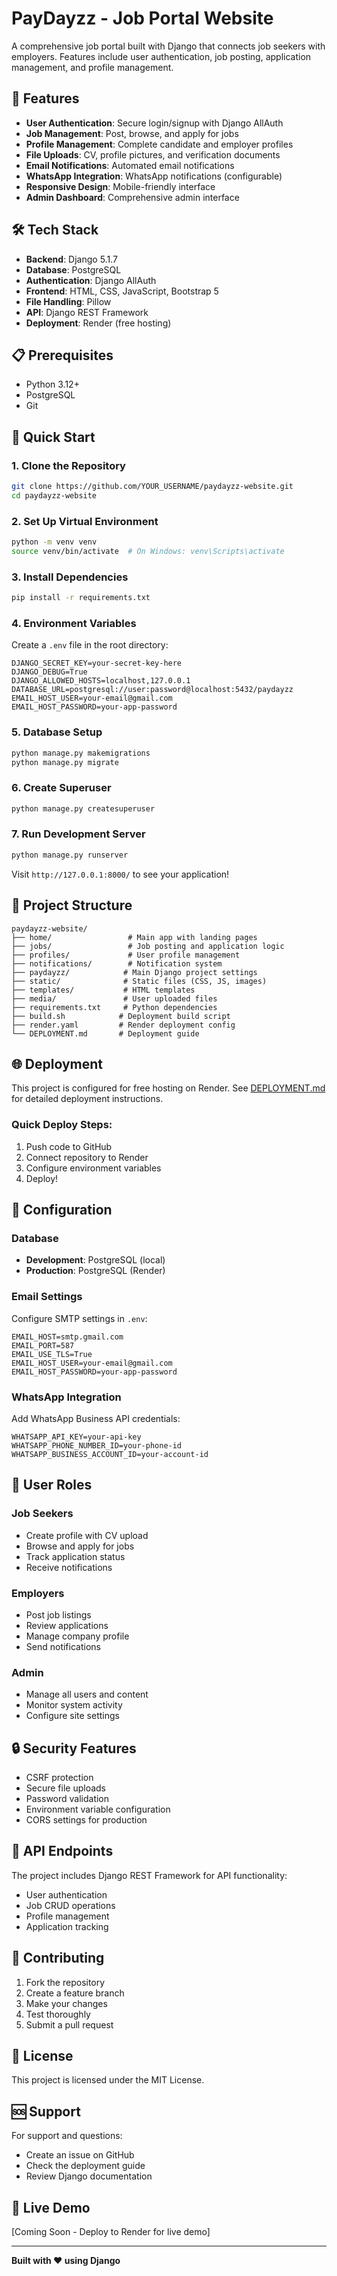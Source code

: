 # PayDayzz - Job Portal Website

A comprehensive job portal built with Django that connects job seekers with employers. Features include user authentication, job posting, application management, and profile management.

## 🚀 Features

- **User Authentication**: Secure login/signup with Django AllAuth
- **Job Management**: Post, browse, and apply for jobs
- **Profile Management**: Complete candidate and employer profiles
- **File Uploads**: CV, profile pictures, and verification documents
- **Email Notifications**: Automated email notifications
- **WhatsApp Integration**: WhatsApp notifications (configurable)
- **Responsive Design**: Mobile-friendly interface
- **Admin Dashboard**: Comprehensive admin interface

## 🛠️ Tech Stack

- **Backend**: Django 5.1.7
- **Database**: PostgreSQL
- **Authentication**: Django AllAuth
- **Frontend**: HTML, CSS, JavaScript, Bootstrap 5
- **File Handling**: Pillow
- **API**: Django REST Framework
- **Deployment**: Render (free hosting)

## 📋 Prerequisites

- Python 3.12+
- PostgreSQL
- Git

## 🚀 Quick Start

### 1. Clone the Repository
```bash
git clone https://github.com/YOUR_USERNAME/paydayzz-website.git
cd paydayzz-website
```

### 2. Set Up Virtual Environment
```bash
python -m venv venv
source venv/bin/activate  # On Windows: venv\Scripts\activate
```

### 3. Install Dependencies
```bash
pip install -r requirements.txt
```

### 4. Environment Variables
Create a `.env` file in the root directory:
```env
DJANGO_SECRET_KEY=your-secret-key-here
DJANGO_DEBUG=True
DJANGO_ALLOWED_HOSTS=localhost,127.0.0.1
DATABASE_URL=postgresql://user:password@localhost:5432/paydayzz
EMAIL_HOST_USER=your-email@gmail.com
EMAIL_HOST_PASSWORD=your-app-password
```

### 5. Database Setup
```bash
python manage.py makemigrations
python manage.py migrate
```

### 6. Create Superuser
```bash
python manage.py createsuperuser
```

### 7. Run Development Server
```bash
python manage.py runserver
```

Visit `http://127.0.0.1:8000/` to see your application!

## 📁 Project Structure

```
paydayzz-website/
├── home/                 # Main app with landing pages
├── jobs/                 # Job posting and application logic
├── profiles/             # User profile management
├── notifications/        # Notification system
├── paydayzz/            # Main Django project settings
├── static/              # Static files (CSS, JS, images)
├── templates/           # HTML templates
├── media/               # User uploaded files
├── requirements.txt     # Python dependencies
├── build.sh            # Deployment build script
├── render.yaml         # Render deployment config
└── DEPLOYMENT.md       # Deployment guide
```

## 🌐 Deployment

This project is configured for free hosting on Render. See [DEPLOYMENT.md](DEPLOYMENT.md) for detailed deployment instructions.

### Quick Deploy Steps:
1. Push code to GitHub
2. Connect repository to Render
3. Configure environment variables
4. Deploy!

## 🔧 Configuration

### Database
- **Development**: PostgreSQL (local)
- **Production**: PostgreSQL (Render)

### Email Settings
Configure SMTP settings in `.env`:
```env
EMAIL_HOST=smtp.gmail.com
EMAIL_PORT=587
EMAIL_USE_TLS=True
EMAIL_HOST_USER=your-email@gmail.com
EMAIL_HOST_PASSWORD=your-app-password
```

### WhatsApp Integration
Add WhatsApp Business API credentials:
```env
WHATSAPP_API_KEY=your-api-key
WHATSAPP_PHONE_NUMBER_ID=your-phone-id
WHATSAPP_BUSINESS_ACCOUNT_ID=your-account-id
```

## 👥 User Roles

### Job Seekers
- Create profile with CV upload
- Browse and apply for jobs
- Track application status
- Receive notifications

### Employers
- Post job listings
- Review applications
- Manage company profile
- Send notifications

### Admin
- Manage all users and content
- Monitor system activity
- Configure site settings

## 🔒 Security Features

- CSRF protection
- Secure file uploads
- Password validation
- Environment variable configuration
- CORS settings for production

## 📱 API Endpoints

The project includes Django REST Framework for API functionality:
- User authentication
- Job CRUD operations
- Profile management
- Application tracking

## 🤝 Contributing

1. Fork the repository
2. Create a feature branch
3. Make your changes
4. Test thoroughly
5. Submit a pull request

## 📄 License

This project is licensed under the MIT License.

## 🆘 Support

For support and questions:
- Create an issue on GitHub
- Check the deployment guide
- Review Django documentation

## 🚀 Live Demo

[Coming Soon - Deploy to Render for live demo]

---

**Built with ❤️ using Django** 